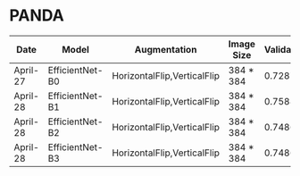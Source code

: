 # PANDA

|Date|Model| Augmentation |Image Size| Validation | LB |
|----|-----|------------|------------|------------|----|
|April-27|EfficientNet-B0|HorizontalFlip,VerticalFlip|384 * 384|0.7287| 0.64
|April-28|EfficientNet-B1|HorizontalFlip,VerticalFlip|384 * 384|0.7588| 0.62
|April-28|EfficientNet-B2|HorizontalFlip,VerticalFlip|384 * 384|0.7486| 
|April-28|EfficientNet-B3|HorizontalFlip,VerticalFlip|384 * 384|0.7486| 
